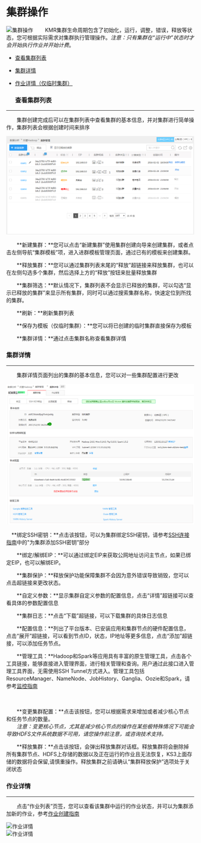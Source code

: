 # 集群操作

![集群操作](http://kmr-bj.ks3-cn-beijing.ksyun.com/doc_pic/jqcz.png)
　　KMR集群生命周期包含了初始化，运行，调整，错误，释放等状态，您可根据实际需求对集群执行管理操作。*注意：只有集群在“运行中”状态时才会开始执行作业并开始计费*。
  
* [查看集群列表](#cha_kan_ji_qun_lie_biao)
 
* [集群详情](#ji_qun_xiang_qing)

* [作业详情（仅临时集群）](#zuo_ye_xiang_qing)



  <h3 name="create_cluster" id="create_cluster">查看集群列表</h3>
  
---



　　集群创建完成后可以在集群列表中查看集群的基本信息，并对集群进行简单操作，集群列表会根据创建时间来排序
  
  ![](jqlb.png)
  
 　　**新建集群：**您可以点击“新建集群”使用集群创建向导来创建集群，或者点击左侧导航“集群模板”项，进入进群模板管理页面，通过已有的模板来创建集群。
   
   　　**释放集群：**您可以通过集群列表末尾的“释放”超链接来释放集群，也可以在左侧勾选多个集群，然后选择上方的“释放”按钮来批量释放集群
     
　　**集群筛选：**默认情况下，集群列表不会显示已释放的集群，可以勾选“显示已释放的集群”来显示所有集群，同时可以通过搜索集群名称，快速定位到所找的集群。
  
　　**刷新：**刷新集群列表
    
　　**保存为模板（仅临时集群）：**您可以将已创建的临时集群直接保存为模板 
  
　　**集群详情：**通过点击集群名称查看集群详情
  
  
  

  <h3 name="ji_qun_ji_ben_xin_xi" id="ji_qun_ji_ben_xin_xi">集群详情</h3>
  
---

　　集群详情页面列出的集群的基本信息，您可以对一些集群配置进行更改

![集群详情](jqxq.png)


　**绑定SSH密钥：**点击该按钮，可以为集群绑定SSH密钥，请参考[SSH连接指南](sshlian_jie_zhi_nan.md)中的"为集群添加SSH密钥”部分
 
　　**绑定/解绑EIP：**可以通过绑定EIP来获取公网地址访问主节点，如果已绑定EIP，也可以解绑EIP。
  
　　**集群保护：**释放保护功能保障集群不会因为意外错误导致销毁，您可以点击超链接来更改状态。
  
　　**自定义参数：**显示集群自定义参数的配置信息，点击“详情”超链接可以查看具体的参数配置信息
  
　　**集群日志：**点击“下载”超链接，可以下载集群的具体日志信息
  
　　**配置信息：**列出了平台版本、已安装应用和集群节点的硬件配置信息，点击“展开”超链接，可以看到节点ID，状态，IP地址等更多信息，点击“添加”超链接，可以添加任务节点。
  
　　**管理工具：**Hadoop和Spark等应用具有丰富的原生管理工具，点击各个工具链接，能够直接进入管理界面，进行相关管理和查询。用户通过此接口进入管理工具界面，无需使用SSH Tunnel方式进入。管理工具包括ResourceManager、NameNode、JobHistory、Ganglia、Oozie和Spark，请参考[监控指南](jian_kong_zhi_nan.md)
  
　
  
　　**变更集群配置：**点击该按钮，您可以根据需求来增加或者减少核心节点和任务节点的数量。<br>
　　*注意：变更核心节点，尤其是减少核心节点的操作在某些极特殊情况下可能会导致HDFS文件系统数据不可用，请您操作前注意，或咨询技术支持。*

　　**释放集群：**点击该按钮，会弹出释放集群对话框。释放集群将会删除掉所有集群节点、HDFS上存储的数据以及正在运行的作业且无法恢复，KS3上面存储的数据将会保留,请慎重操作。释放集群之前请确认“集群释放保护”选项处于关闭状态
  
  
   <h3 name="zuo_ye_xiang_qing" id="zuo_ye_xiang_qing">作业详情</h3>
  
---

　　点击“作业列表”页签，您可以查看该集群中运行的作业状态，并可以为集群添加新的作业，参考[作业创建指南](zuo_ye_chuang_jian_zhi_nan.md)
  
  ![作业详情](http://kmr-bj.ks3-cn-beijing.ksyun.com/doc_pic/zyxq.png)  
  ![作业详情](http://kmr-bj.ks3-cn-beijing.ksyun.com/doc_pic/zyxq1.png)
